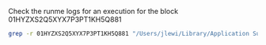 Check the runme logs for an execution for the block 01HYZXS2Q5XYX7P3PT1KH5Q881

```sh {"id":"01HYZY4V5NNQN5Q2RDZ5G15JY8"}
grep -r 01HYZXS2Q5XYX7P3PT1KH5Q881 "/Users/jlewi/Library/Application Support/runme/logs/"
```